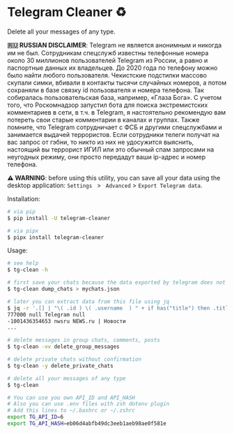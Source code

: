 # Telegram Cleaner ♻️

Delete all your messages of any type.

**🇷🇺 RUSSIAN DISCLAIMER**: Telegram не является анонимным и никогда им не был. Сотрудникам спецслужб известны телефонные номера около 30 миллионов пользователей Telegram из России, а равно и паспортные данных их владельцев. До 2020 года по телефону можно было найти любого пользователя. Чекистские подстилки массово скупали симки, вбивали в контакты тысячи случайных номеров, а потом сохраняли в базе связку id пользователя и номера телефона. Так собиралась пользовательская база, например, «Глаза Бога». С учетом того, что Роскомнадзор запустил бота для поиска экстремистских комментариев в сети, в т.ч. в Telegram, я настоятельно рекомендую вам потереть свои старые комментарии в каналах и группах. Также помните, что Telegram сотрудничает с ФСБ и другими спецслужбами и занимается выдачей террористов. Если сотрудники телеги получат на вас запрос от гэбни, то никто из них не удосужится выяснить, настоящий вы террорист ИГИЛ или это обычный спам запросами на неугодных режиму, они просто передадут ваши ip-адрес и номер телефона.

**⚠️ WARNING**: before using this utility, you can save all your data using the desktop application: `Settings ` > ` Advanced` > `Export Telegram data`.

Installation:

```bash
# via pip
$ pip install -U telegram-cleaner

# via pipx
$ pipx install telegram-cleaner
```

Usage:

```bash
# see help
$ tg-clean -h

# first save your chats because the data exported by telegram does not have information about group and user IDs
$ tg-clean dump_chats > mychats.json

# later you can extract data from this file using jq
$ jq -r '.[] | "\( .id ) \( .username  ) " + if has("title") then .title else "\( .first_name ) \( .last_name  )" end' mychats.json
777000 null Telegram null
-1001436354653 nwsru NEWS.ru | Новости
...

# delete messages in group chats, comments, posts
$ tg-clean -vv delete_group_messages

# delete private chats without confirmation
$ tg-clean -y delete_private_chats

# delete all your messages of any type
$ tg-clean

# You can use you own API_ID and API_HASH
# Also you can use .env files with zsh dotenv plugin
# Add this lines to ~/.bashrc or ~/.zshrc
export TG_API_ID=6
export TG_API_HASH=eb06d4abfb49dc3eeb1aeb98ae0f581e
```
